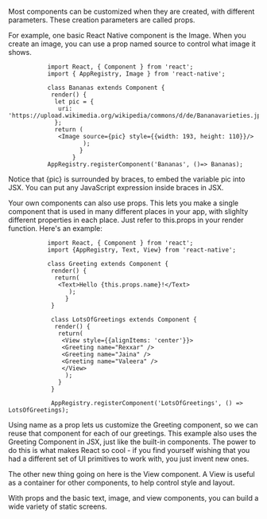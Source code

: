 Most components can be customized when they are created, with different parameters. These creation parameters are called
props. 

For example, one basic React Native component is the Image. When you create an image, you can use a prop named source to
control what image it shows. 

               import React, { Component } from 'react';
               import { AppRegistry, Image } from 'react-native';
               
               class Bananas extends Component {
                render() {
                 let pic = {
                  uri: 'https://upload.wikimedia.org/wikipedia/commons/d/de/Bananavarieties.jpg'
                 };
                 return (
                  <Image source={pic} style={{width: 193, height: 110}}/>
                         );
                        }
                      }
               AppRegistry.registerComponent('Bananas', ()=> Bananas);
               
Notice that {pic} is surrounded by braces, to embed the variable pic into JSX. You can put any JavaScript expression inside
braces in JSX. 

Your own components can also use props. This lets you make a single component that is used in many different places in your 
app, with slighlty different properties in each place. Just refer to this.props in your render function. Here's an example:

               import React, { Component } from 'react';
               import {AppRegistry, Text, View} from 'react-native';
               
               class Greeting extends Component {
                render() {
                 return(
                  <Text>Hello {this.props.name}!</Text>
                     );
                    }
                }
                
                class LotsOfGreetings extends Component {
                 render() {
                  return(
                   <View style={{alignItems: 'center'}}>
                   <Greeting name="Rexxar" />
                   <Greeting name="Jaina" />
                   <Greeting name="Valeera" />
                   </View>
                    );
                  }
                } 
                
                AppRegistry.registerComponent('LotsOfGreetings', () => LotsOfGreetings);
                
Using name as a prop lets us customize the Greeting component, so we can reuse that component for each of our greetings. 
This example also uses the Greeting Component in JSX, just like the built-in components. The power to do this is what makes React
so cool - if you find yourself wishing that you had a different set of UI primitives to work with, you just invent new ones.

The other new thing going on here is the View component. A View is useful as a container for other components, to help
control style and layout.

With props and the basic text, image, and view components, you can build a wide variety of static screens.
                
               
               
                


                      
                  
